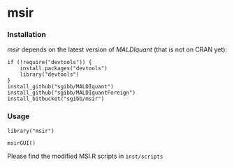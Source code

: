 # msir

### Installation ###

*msir* depends on the latest version of *MALDIquant* (that is not on CRAN yet):

```
if (!require("devtools")) {
    install.packages("devtools")
    library("devtools")
}
install_github("sgibb/MALDIquant")
install_github("sgibb/MALDIquantForeign")
install_bitbucket("sgibb/msir")

```

### Usage ###
```
library("msir")

msirGUI()
```

Please find the modified MSI.R scripts in `inst/scripts`

